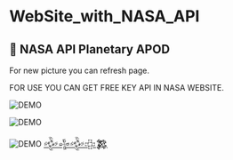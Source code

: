 # WebSite_with_NASA_API

## :rocket: **NASA API Planetary APOD**

For new picture you can refresh page.

FOR USE YOU CAN GET FREE KEY API IN NASA WEBSITE.

![DEMO](https://github.com/MOUGINM/project_picture/blob/main/APOD/Picture_APOD0.png)

![DEMO](https://github.com/MOUGINM/project_picture/blob/main/APOD/Picture_APOD1.png)

![DEMO](https://github.com/MOUGINM/project_picture/blob/main/APOD/Picture_APOD2.png)
[𒅒𒈔𒅒𒇫𒄆](https://open.spotify.com/intl-fr/track/6pWgRkpqVfxnj3WuIcJ7WP)

